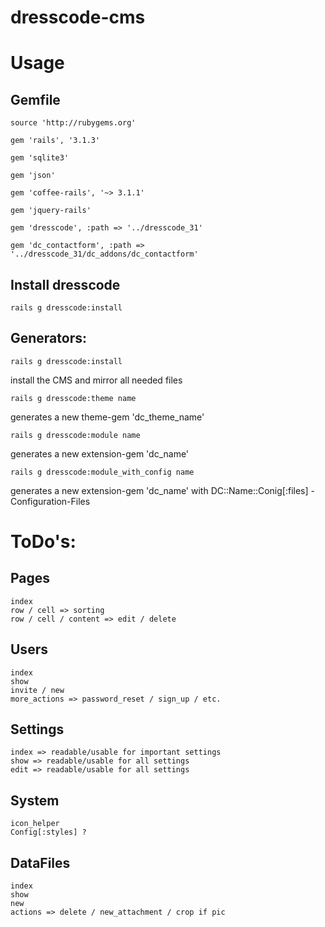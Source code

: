 # dresscode-cms

# Usage

## Gemfile
	
	source 'http://rubygems.org'
	
	gem 'rails', '3.1.3'
	
	gem 'sqlite3'
	
	gem 'json'
	
	gem 'coffee-rails', '~> 3.1.1'
	
	gem 'jquery-rails'
	
	gem 'dresscode', :path => '../dresscode_31'
	
	gem 'dc_contactform', :path => '../dresscode_31/dc_addons/dc_contactform'
	

## Install dresscode
	
	rails g dresscode:install
	


## Generators:

	rails g dresscode:install
install the CMS and mirror all needed files
	
	rails g dresscode:theme name
generates a new theme-gem 'dc_theme_name'
	
	rails g dresscode:module name
generates a new extension-gem 'dc_name'
	
	rails g dresscode:module_with_config name
generates a new extension-gem 'dc_name' with DC::Name::Conig[:files] - Configuration-Files



# ToDo's:

## Pages
	index
	row / cell => sorting
	row / cell / content => edit / delete
## Users
	index
	show
	invite / new
	more_actions => password_reset / sign_up / etc.
## Settings
	index => readable/usable for important settings
	show => readable/usable for all settings
	edit => readable/usable for all settings
## System
	icon_helper
	Config[:styles] ?
## DataFiles
	index
	show
	new
	actions => delete / new_attachment / crop if pic